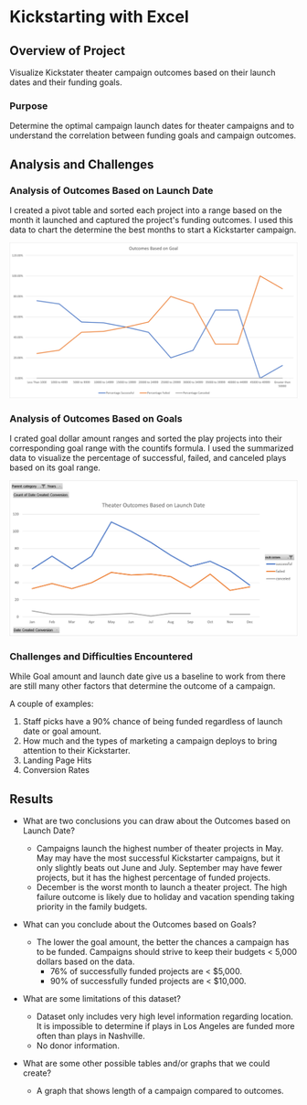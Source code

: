 # Kickstarting with Excel

## Overview of Project

Visualize Kickstater theater campaign outcomes based on their launch dates and their funding goals. 

### Purpose
Determine the optimal campaign launch dates for theater campaigns and to understand the correlation between funding goals and campaign outcomes.

## Analysis and Challenges

### Analysis of Outcomes Based on Launch Date
I created a pivot table and sorted each project into a range based on the month it launched and captured the project's funding outcomes. I used this data to chart the determine the best months to start a Kickstarter campaign.

![Outcomes vs Goals](https://github.com/skanab/kickstarter-analysis/blob/master/Resources/Outcomes_vs_Goals.png?raw=true)

### Analysis of Outcomes Based on Goals
I crated goal dollar amount ranges and sorted the play projects into their corresponding goal range with the countifs formula. I used the summarized data to visualize the percentage of successful, failed, and canceled plays based on its goal range.

![Theater Outcomes vs Launch](https://github.com/skanab/kickstarter-analysis/blob/master/Resources/Theater_Outcomes_vs_Launch.png?raw=true)

### Challenges and Difficulties Encountered

While Goal amount and launch date give us a baseline to work from there are still many other factors that determine the outcome of a campaign.

A couple of examples:

1) Staff picks have a 90% chance of being funded regardless of launch date or goal amount.
2) How much and the types of marketing a campaign deploys to bring attention to their Kickstarter.
3) Landing Page Hits
4) Conversion Rates


## Results

- What are two conclusions you can draw about the Outcomes based on Launch Date?
	+ Campaigns launch the highest number of theater projects in May. May may have the most successful Kickstarter campaigns, but it only slightly beats out June and July. September may have fewer projects, but it has the highest percentage of funded projects.
	+ December is the worst month to launch a theater project. The high failure outcome is likely due to holiday and vacation spending taking priority in the family budgets.

- What can you conclude about the Outcomes based on Goals?
	+ The lower the goal amount, the better the chances a campaign has to be funded. Campaigns should strive to keep their budgets < 5,000 dollars based on the data.
		* 76% of successfully funded projects are < $5,000.
		* 90% of successfully funded projects are < $10,000.
	

- What are some limitations of this dataset?
	+ Dataset only includes very high level information regarding location. It is impossible to determine if plays in Los Angeles are funded more often than plays in Nashville.
	+ No donor information.
	 
- What are some other possible tables and/or graphs that we could create?
	+ A graph that shows length of a campaign compared to outcomes.
